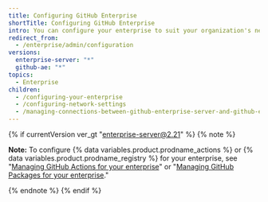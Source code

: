 ```yaml
---
title: Configuring GitHub Enterprise
shortTitle: Configuring GitHub Enterprise
intro: You can configure your enterprise to suit your organization's needs.
redirect_from:
  - /enterprise/admin/configuration
versions:
  enterprise-server: "*"
  github-ae: "*"
topics:
  - Enterprise
children:
  - /configuring-your-enterprise
  - /configuring-network-settings
  - /managing-connections-between-github-enterprise-server-and-github-enterprise-cloud
---
```


{% if currentVersion ver_gt "enterprise-server@2.21" %}
{% note %}

**Note:** To configure {% data variables.product.prodname_actions %} or {% data variables.product.prodname_registry %} for your enterprise, see "[Managing GitHub Actions for your enterprise](/admin/github-actions)" or "[Managing GitHub Packages for your enterprise](/admin/packages)."

{% endnote %}
{% endif %}
